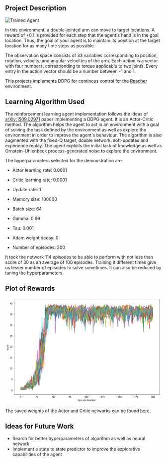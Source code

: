 ## Project Description

![](https://user-images.githubusercontent.com/10624937/43851024-320ba930-9aff-11e8-8493-ee547c6af349.gif "Trained Agent")

In this environment, a double-jointed arm can move to target locations. A reward of +0.1 is provided for each step that the agent's hand is in the goal location. Thus, the goal of your agent is to maintain its position at the target location for as many time steps as possible.

The observation space consists of 33 variables corresponding to position, rotation, velocity, and angular velocities of the arm. Each action is a vector with four numbers, corresponding to torque applicable to two joints. Every entry in the action vector should be a number between -1 and 1.

This projects implements DDPG for continous control for the [Reacher](https://github.com/Unity-Technologies/ml-agents/blob/master/docs/Learning-Environment-Examples.md#reacher) environment.

## Learning Algorithm Used

The reinforcement learning agent implementation follows the ideas of [arXiv:1509.02971](https://arxiv.org/abs/1511.06581) paper implementing a DDPG agent. It is an Actor-Critic method.
The algorithm helps the agent to act in an environment with a goal of solving the task defined by the environment as well as explore the environment in order to improve the agent's behaviour. The algorithm is also augmented with the fixed-Q target, double network, soft-updates and experience replay.
The agent exploits the initial lack of knowledge as well as Ornstein–Uhlenbeck process-generated noise to explore the environment.


The hyperparameters selected for the demonstration are:

- Actor learning rate: 0.0001
- Critic learning rate: 0.0001
- Update rate: 1
- Memory size: 100000
- Batch size: 64
- Gamma: 0.99
- Tau: 0.001
- Adam weight decay: 0

- Number of episodes: 200

It took the network 114 episodes to be able to perform with not less than score of 30 as an average of 100 episodes.
Training it different times give us lesser number of episodes to solve sometimes. 
It can also be reduced by tuning the hyperparameters.

## Plot of Rewards 

![](https://github.com/prajwalgatti/DRL-Continuous-Control/blob/master/plot.png)

The saved weights of the Actor and Critic networks can be found [here.](https://github.com/prajwalgatti/DRL-Continuous-Control/tree/master/savedmodels)

## Ideas for Future Work

- Search for better hyperparameters of algorithm as well as neural network
- Implement a state to state predictor to improve the explorative capabilities of the agent
